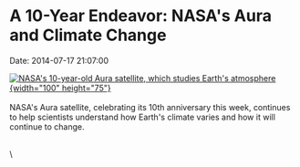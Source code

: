 A 10-Year Endeavor: NASA\'s Aura and Climate Change
===================================================

Date: 2014-07-17 21:07:00

[![NASA\'s 10-year-old Aura satellite, which studies Earth\'s
atmosphere](http://www.jpl.nasa.gov/images/earth/aura/20140717/aura20130717-226.jpg){width="100"
height="75"}](http://www.jpl.nasa.gov/news/news.php?release=2014-236&rn=news.xml&rst=4221)\
\
NASA\'s Aura satellite, celebrating its 10th anniversary this week,
continues to help scientists understand how Earth\'s climate varies and
how it will continue to change.

\
\
